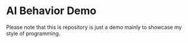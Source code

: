 # AI Behavior Demo


Please note that this is repository is just a demo mainly to showcase my style of programming.




